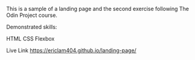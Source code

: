 This is a sample of a landing page and the second exercise following The Odin Project course.

Demonstrated skills:

HTML
CSS
  Flexbox
  
Live Link
https://ericlam404.github.io/landing-page/
